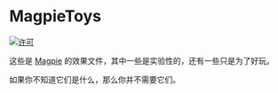 # MagpieToys

[![许可](https://img.shields.io/github/license/Blinue/MagpieToys)](./LICENSE)

这些是 [Magpie](https://github.com/Blinue/Magpie) 的效果文件，其中一些是实验性的，还有一些只是为了好玩。

如果你不知道它们是什么，那么你并不需要它们。
